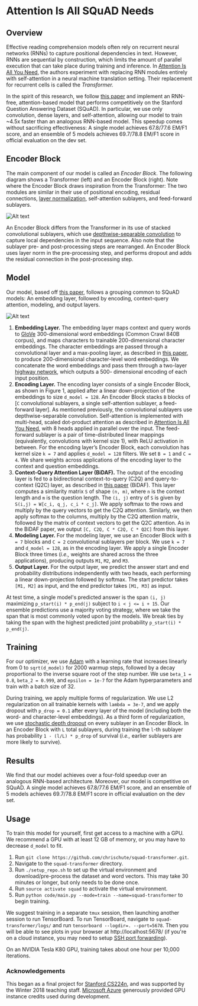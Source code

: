 # Attention Is All SQuAD Needs


## Overview
Effective reading comprehension models often rely on recurrent neural networks (RNNs) to capture positional dependencies in text. However, RNNs are sequential by construction, which limits the amount of parallel execution that can take place during training and inference. In [Attention Is All You Need](https://arxiv.org/pdf/1706.03762.pdf), the authors experiment with replacing RNN modules entirely with self-attention in a neural machine translation setting. Their replacement for recurrent cells is called the *Transformer.*

In the spirit of this research, we follow [this paper](https://openreview.net/pdf?id=B14TlG-RW) and implement an RNN-free, attention-based model that performs competitively on the Stanford Question Answering Dataset (SQuAD). In particular, we use only convolution, dense layers, and self-attention, allowing our model to train ~4.5x faster than an analogous RNN-based model. This speedup comes without sacrificing effectiveness: A single model achieves 67.8/77.6 EM/F1 score, and an ensemble of 5 models achieves 69.7/78.8 EM/F1 score in official evaluation on the dev set.


## Encoder Block
The main component of our model is called an *Encoder Block*. The following diagram shows a Transformer (left) and an Encoder Block (right). Note where the Encoder Block draws inspiration from the Transformer: The two modules are similar in their use of positional encoding, residual connections, [layer normalization](https://arxiv.org/pdf/1607.06450.pdf), self-attention sublayers, and feed-forward sublayers.

![Alt text](/../master//imgs/transformer_vs_encoder_block.png?raw=true "Transformer vs. Encoder Block")

An Encoder Block differs from the Transformer in its use of stacked convolutional sublayers, which use [depthwise-separable convolution](https://arxiv.org/pdf/1610.02357.pdf) to capture local dependencies in the input sequence. Also note that the sublayer pre- and post-processing steps are rearranged. An Encoder Block uses layer norm in the pre-processing step, and performs dropout and adds the residual connection in the post-processing step.


## Model
Our model, based off [this paper](https://openreview.net/pdf?id=B14TlG-RW), follows a grouping common to SQuAD models: An embedding layer, followed by encoding, context-query attention, modeling, and output layers.

![Alt text](/../master/imgs/model.png?raw=true "Model")

  1. **Embedding Layer.** The embedding layer maps context and query words to [GloVe](https://nlp.stanford.edu/projects/glove/) 300-dimensional word embeddings (Common Crawl 840B corpus), and maps characters to trainable 200-dimensional character embeddings. The character embeddings are passed through a convolutional layer and a max-pooling layer, as described in [this paper](https://arxiv.org/pdf/1508.06615.pdf), to produce 200-dimensional character-level word embeddings. We concatenate the word embeddings and pass them through a two-layer [highway network](https://arxiv.org/pdf/1505.00387.pdf), which outputs a 500- dimensional encoding of each input position.
  2. **Encoding Layer.** The encoding layer consists of a single Encoder Block, as shown in Figure 1, applied after a linear down-projection of the embeddings to size `d_model = 128`. An Encoder Block stacks `B` blocks of [`C` convolutional sublayers, a single self-attention sublayer, a feed-forward layer]. As mentioned previously, the convolutional sublayers use depthwise-separable convolution. Self-attention is implemented with multi-head, scaled dot-product attention as described in [Attention Is All You Need](https://arxiv.org/pdf/1706.03762.pdf), with 8 heads applied in parallel over the input. The feed-forward sublayer is a pair of time-distributed linear mappings (equivalently, convolutions with kernel size 1), with ReLU activation in between. For the encoding layer’s Encoder Block, each convolution has kernel size `k = 7` and applies `d_model = 128` filters. We set `B = 1` and `C = 4`. We share weights across applications of the encoding layer to the context and question embeddings.
  3. **Context-Query Attention Layer (BiDAF).** The output of the encoding layer is fed to a bidirectional context-to-query (C2Q) and query-to-context (Q2C) layer, as described in [this paper](https://arxiv.org/pdf/1611.01603.pdf) (BiDAF). This layer computes a similarity matrix `S` of shape `(n, m)`, where `n` is the context length and `m` is the question length. The `(i, j)` entry of `S` is given by `S(i,j) = W[c_i, q_j, c_i * c_j]`. We apply softmax to the rows and multiply by the query vectors to get the C2Q attention. Similarly, we then apply softmax to the columns, multiply by the C2Q attention matrix, followed by the matrix of context vectors to get the Q2C attention. As in the BiDAF paper, we output `[C, C2Q, C * C2Q, C * Q2C]` from this layer.
  4. **Modeling Layer.** For the modeling layer, we use an Encoder Block with `B = 7` blocks and `C = 2` convolutional sublayers per block. We use `k = 7` and `d_model = 128`, as in the encoding layer. We apply a single Encoder Block three times (*i.e.,* weights are shared across the three applications), producing outputs `M1`, `M2`, and `M3`.
  5. **Output Layer.** For the output layer, we predict the answer start and end probability distributions independently with two heads, each performing a linear down-projection followed by softmax. The start predictor takes `[M1, M2]` as input, and the end predictor takes `[M1, M3]` as input.

At test time, a single model's predicted answer is the span `(i, j)` maximizing `p_start(i) * p_end(j)` subject to `i < j <= i + 15`. Our ensemble predictions use a majority voting strategy, where we take the span that is most commonly voted upon by the models. We break ties by taking the span with the highest predicted joint probability `p_start(i) * p_end(j)`.


## Training
For our optimizer, we use [Adam](https://arxiv.org/pdf/1412.6980.pdf) with a learning rate that increases linearly from 0 to `sqrt(d_model)` for 2000 warmup steps, followed by a decay proportional to the inverse square root of the step number. We use `beta_1 = 0.8`, `beta_2 = 0.999`, and `epsilon = 1e-7` for the Adam hyperparameters and train with a batch size of 32.

During training, we apply multiple forms of regularization. We use L2 regularization on all trainable kernels with `lambda = 3e-7`, and we apply dropout with `p_drop = 0.1` after every layer of the model (including both the word- and character-level embeddings). As a third form of regularization, we use [stochastic depth dropout](https://arxiv.org/pdf/1603.09382.pdf) on every sublayer in an Encoder Block. In an Encoder Block with `L` total sublayers, during training the `l`-th sublayer has probability `1 - (l/L) * p_drop` of survival (*i.e.,* earlier sublayers are more likely to survive).


## Results
We find that our model achieves over a four-fold speedup over an analogous RNN-based architecture. Moreover, our model is competitive on SQuAD. A single model achieves 67.8/77.6 EM/F1 score, and an ensemble of 5 models achieves 69.7/78.8 EM/F1 score in official evaluation on the dev set.


## Usage
To train this model for yourself, first get access to a machine with a GPU. We recommend a GPU with at least 12 GB of memory, or you may have to decrease `d_model` to fit.

  1. Run `git clone https://github.com/chrischute/squad-transformer.git`.
  2. Navigate to the `squad-transformer` directory.
  3. Run `./setup_repo.sh` to set up the virtual environment and download/pre-process the dataset and word vectors. This may take 30 minutes or longer, but only needs to be done once.
  4. Run `source activate squad` to activate the virtual environment.
  5. Run `python code/main.py --mode=train --name=squad-transformer` to begin training.

We suggest training in a separate `tmux` session, then launching another session to run TensorBoard. To run TensorBoard, navigate to `squad-transformer/logs/` and run `tensorboard --logdir=. --port=5678`. Then you will be able to see plots in your browser at http://localhost:5678/ (if you're on a cloud instance, you may need to setup [SSH port forwarding](https://stackoverflow.com/questions/37987839/how-can-i-run-tensorboard-on-a-remote-server)).

On an NVIDIA Tesla K80 GPU, training takes about one hour per 10,000 iterations.


### Acknowledgements
This began as a final project for [Stanford CS224n](http://web.stanford.edu/class/cs224n/), and was supported by the Winter 2018 teaching staff. [Microsoft Azure](https://azure.microsoft.com/en-us/) generously provided GPU instance credits used during development.
